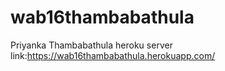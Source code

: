 # wab16thambabathula
Priyanka Thambabathula
heroku server link:https://wab16thambabathula.herokuapp.com/
